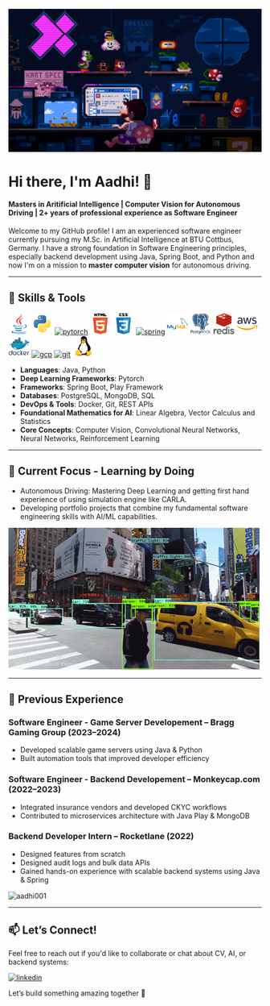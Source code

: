 ![Welcome GIF](https://raw.githubusercontent.com/aadhi001/aadhi001/refs/heads/main/welcome.gif)
# Hi there, I'm Aadhi! 👋  
#### Masters in Aritificial Intelligence | Computer Vision for Autonomous Driving | 2+ years of professional experience as Software Engineer

Welcome to my GitHub profile! I am an experienced software engineer currently pursuing my M.Sc. in Artificial Intelligence at BTU Cottbus, Germany. I have a strong foundation in Software Engineering principles, especially backend development using Java, Spring Boot, and Python and now I'm on a mission to **master computer vision** for autonomous driving.

---

## 🔧 Skills & Tools
<p><a target="_blank" href="https://raw.githubusercontent.com/devicons/devicon/master/icons/java/java-original.svg" style="display: inline-block;"><img src="https://raw.githubusercontent.com/devicons/devicon/master/icons/java/java-original.svg" alt="java" width="42" height="42" /></a>
<a target="_blank" href="https://raw.githubusercontent.com/devicons/devicon/master/icons/python/python-original.svg" style="display: inline-block;"><img src="https://raw.githubusercontent.com/devicons/devicon/master/icons/python/python-original.svg" alt="python" width="42" height="42" /></a>
<a target="_blank" href="https://www.vectorlogo.zone/logos/pytorch/pytorch-icon.svg" style="display: inline-block;"><img src="https://www.vectorlogo.zone/logos/pytorch/pytorch-icon.svg" alt="pytorch" width="42" height="42" /></a>
<a target="_blank" href="https://raw.githubusercontent.com/devicons/devicon/master/icons/html5/html5-original-wordmark.svg" style="display: inline-block;"><img src="https://raw.githubusercontent.com/devicons/devicon/master/icons/html5/html5-original-wordmark.svg" alt="html5" width="42" height="42" /></a>
<a target="_blank" href="https://raw.githubusercontent.com/devicons/devicon/master/icons/css3/css3-original-wordmark.svg" style="display: inline-block;"><img src="https://raw.githubusercontent.com/devicons/devicon/master/icons/css3/css3-original-wordmark.svg" alt="css3" width="42" height="42" /></a>
<a target="_blank" href="https://www.vectorlogo.zone/logos/springio/springio-icon.svg" style="display: inline-block;"><img src="https://www.vectorlogo.zone/logos/springio/springio-icon.svg" alt="spring" width="42" height="42" /></a>
<a target="_blank" href="https://raw.githubusercontent.com/devicons/devicon/master/icons/mysql/mysql-original-wordmark.svg" style="display: inline-block;"><img src="https://raw.githubusercontent.com/devicons/devicon/master/icons/mysql/mysql-original-wordmark.svg" alt="mysql" width="42" height="42" /></a>
<a target="_blank" href="https://raw.githubusercontent.com/devicons/devicon/master/icons/postgresql/postgresql-original-wordmark.svg" style="display: inline-block;"><img src="https://raw.githubusercontent.com/devicons/devicon/master/icons/postgresql/postgresql-original-wordmark.svg" alt="postgresql" width="42" height="42" /></a>
<a target="_blank" href="https://raw.githubusercontent.com/devicons/devicon/master/icons/redis/redis-original-wordmark.svg" style="display: inline-block;"><img src="https://raw.githubusercontent.com/devicons/devicon/master/icons/redis/redis-original-wordmark.svg" alt="redis" width="42" height="42" /></a>
<a target="_blank" href="https://raw.githubusercontent.com/devicons/devicon/master/icons/amazonwebservices/amazonwebservices-original-wordmark.svg" style="display: inline-block;"><img src="https://raw.githubusercontent.com/devicons/devicon/master/icons/amazonwebservices/amazonwebservices-original-wordmark.svg" alt="aws" width="42" height="42" /></a>
<a target="_blank" href="https://raw.githubusercontent.com/devicons/devicon/master/icons/docker/docker-original-wordmark.svg" style="display: inline-block;"><img src="https://raw.githubusercontent.com/devicons/devicon/master/icons/docker/docker-original-wordmark.svg" alt="docker" width="42" height="42" /></a>
<a target="_blank" href="https://www.vectorlogo.zone/logos/google_cloud/google_cloud-icon.svg" style="display: inline-block;"><img src="https://www.vectorlogo.zone/logos/google_cloud/google_cloud-icon.svg" alt="gcp" width="42" height="42" /></a>
<a target="_blank" href="https://www.vectorlogo.zone/logos/git-scm/git-scm-icon.svg" style="display: inline-block;"><img src="https://www.vectorlogo.zone/logos/git-scm/git-scm-icon.svg" alt="git" width="42" height="42" /></a>
<a target="_blank" href="https://raw.githubusercontent.com/devicons/devicon/master/icons/linux/linux-original.svg" style="display: inline-block;"><img src="https://raw.githubusercontent.com/devicons/devicon/master/icons/linux/linux-original.svg" alt="linux" width="42" height="42" /></a></p>


- **Languages**: Java, Python
- **Deep Learning Frameworks**: Pytorch
- **Frameworks**: Spring Boot, Play Framework  
- **Databases**: PostgreSQL, MongoDB, SQL  
- **DevOps & Tools**: Docker, Git, REST APIs
- **Foundational Mathematics for AI**: Linear Algebra, Vector Calculus and Statistics
- **Core Concepts**: Computer Vision, Convolutional Neural Networks, Neural Networks, Reinforcement Learning

---

## 🚀 Current Focus - Learning by Doing
- Autonomous Driving: Mastering Deep Learning and getting first hand experience of using simulation engine like CARLA.
- Developing portfolio projects that combine my fundamental software engineering skills with AI/ML capabilities.

  
![SelfDriving](https://raw.githubusercontent.com/aadhi001/aadhi001/refs/heads/main/self_driving.gif)

---

## 💼 Previous Experience
### Software Engineer - Game Server Developement – Bragg Gaming Group (2023–2024)
- Developed scalable game servers using Java & Python  
- Built automation tools that improved developer efficiency

### Software Engineer - Backend Developement – Monkeycap.com (2022–2023)
- Integrated insurance vendors and developed CKYC workflows  
- Contributed to microservices architecture with Java Play & MongoDB

### Backend Developer Intern – Rocketlane (2022)
- Designed features from scratch
- Designed audit logs and bulk data APIs  
- Gained hands-on experience with scalable backend systems using Java & Spring


<p><img align="center" src="https://github-readme-streak-stats.herokuapp.com/?user=aadhi001&" alt="aadhi001" /></p>


---

## 📫 Let’s Connect!
Feel free to reach out if you'd like to collaborate or chat about CV, AI, or backend systems:
<p><a target="_blank" href="https://www.linkedin.com/in/https://www.linkedin.com/in/aadhi001/" style="display: inline-block;"><img src="https://img.shields.io/badge/linkedin-logo?style=for-the-badge&logo=linkedin&logoColor=white&color=%230a77b6" alt="linkedin" /></a></p>

Let’s build something amazing together 🚀
